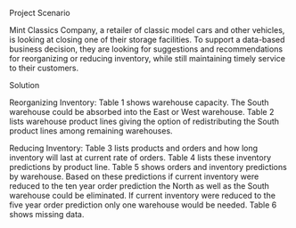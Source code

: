 Project Scenario

Mint Classics Company, a retailer of classic model cars and other vehicles, is looking at closing one of their storage facilities. 
To support a data-based business decision, they are looking for suggestions and recommendations for reorganizing or reducing inventory, 
while still maintaining timely service to their customers.

Solution

Reorganizing Inventory:
Table 1 shows warehouse capacity. The South warehouse could be absorbed into the East or West warehouse. Table 2 lists warehouse product lines 
giving the option of redistributing the South product lines among remaining warehouses.

Reducing Inventory:
Table 3 lists products and orders and how long inventory will last at current rate of orders. Table 4 lists these inventory predictions 
by product line. Table 5 shows orders and inventory predictions by warehouse. Based on these predictions if current inventory were 
reduced to the ten year order prediction the North as well as the South warehouse could be eliminated. If current inventory were reduced 
to the five year order prediction only one warehouse would be needed. Table 6 shows missing data.
